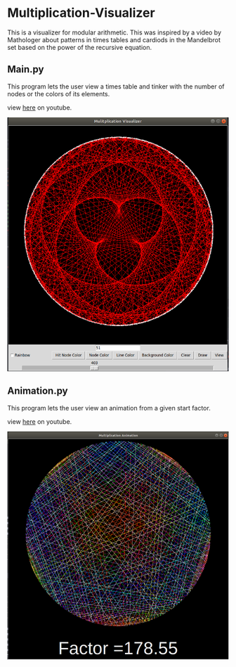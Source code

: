 # Multiplication-Visualizer  
This is a visualizer for modular arithmetic. This was inspired by a video by Mathologer about patterns in times tables and cardiods in the Mandelbrot set based on the power of the recursive equation.
## Main.py  
This program lets the user view a times table and tinker with the number of nodes or the colors of its elements.

view [here](https://www.youtube.com/watch?v=Jg_o1jh4RGk&t=3s) on youtube.

![](https://github.com/WilliamAmbrozic/Multiplication-Visualizer/blob/master/Screenshots/red_img.png)

## Animation.py  
This program lets the user view an animation from a given start factor.

view [here](https://www.youtube.com/watch?v=-6k-0unlRC0) on youtube.

![](https://github.com/WilliamAmbrozic/Multiplication-Visualizer/blob/master/Screenshots/178.55.png)
